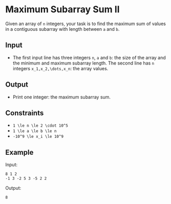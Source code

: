 # Maximum Subarray Sum II 

Given an array of ```n``` integers, your task is to find the maximum sum of values in a contiguous subarray with length between ```a``` and ```b```.
## Input
- The first input line has three integers ```n```, ```a``` and ```b```: the size of the array and the minimum and maximum subarray length.
The second line has ```n``` integers ```x_1,x_2,\dots,x_n```: the array values.
## Output
- Print one integer: the maximum subarray sum.
## Constraints

- ```1 \le n \le 2 \cdot 10^5```
- ```1 \le a \le b \le n```
- ```-10^9 \le x_i \le 10^9```

## Example
Input:
```
8 1 2
-1 3 -2 5 3 -5 2 2
```

Output:
```
8
```
